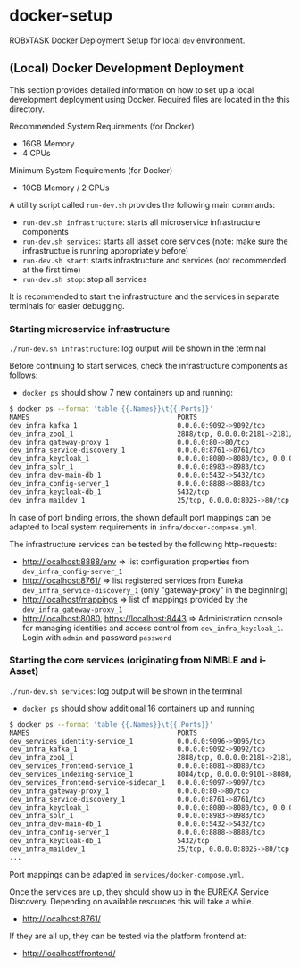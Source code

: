 # docker-setup

ROBxTASK Docker Deployment Setup for local `dev` environment.

## (Local) Docker Development Deployment

This section provides detailed information on how to set up a local development deployment using Docker. Required files are located in the this directory.

Recommended System Requirements (for Docker)

- 16GB Memory
- 4 CPUs

Minimum System Requirements (for Docker)

- 10GB Memory / 2 CPUs

A utility script called `run-dev.sh` provides the following main commands:

- `run-dev.sh infrastructure`: starts all microservice infrastructure components
- `run-dev.sh services`: starts all iasset core services (note: make sure the infrastructue is running appropriately before)
- `run-dev.sh start`: starts infrastructure and services (not recommended at the first time)
- `run-dev.sh stop`: stop all services

It is recommended to start the infrastructure and the services in separate terminals for easier debugging.

### Starting microservice infrastructure

`./run-dev.sh infrastructure`: log output will be shown in the terminal

Before continuing to start services, check the infrastructure components as follows:

- `docker ps` should show 7 new containers up and running:

```bash
$ docker ps --format 'table {{.Names}}\t{{.Ports}}'
NAMES                                     PORTS
dev_infra_kafka_1                         0.0.0.0:9092->9092/tcp
dev_infra_zoo1_1                          2888/tcp, 0.0.0.0:2181->2181/tcp, 3888/tcp
dev_infra_gateway-proxy_1                 0.0.0.0:80->80/tcp
dev_infra_service-discovery_1             0.0.0.0:8761->8761/tcp
dev_infra_keycloak_1                      0.0.0.0:8080->8080/tcp, 0.0.0.0:8443->8443/tcp
dev_infra_solr_1                          0.0.0.0:8983->8983/tcp
dev_infra_dev-main-db_1                   0.0.0.0:5432->5432/tcp
dev_infra_config-server_1                 0.0.0.0:8888->8888/tcp
dev_infra_keycloak-db_1                   5432/tcp
dev_infra_maildev_1                       25/tcp, 0.0.0.0:8025->80/tcp
```

In case of port binding errors, the shown default port mappings can be adapted to local system requirements in `infra/docker-compose.yml`.

The infrastructure services can be tested by the following http-requests:

- <http://localhost:8888/env> => list configuration properties from `dev_infra_config-server_1`
- <http://localhost:8761/> => list registered services from Eureka `dev_infra_service-discovery_1` (only "gateway-proxy" in the beginning)
- <http://localhost/mappings> => list of mappings provided by the `dev_infra_gateway-proxy_1`
- <http://localhost:8080>, <https://localhost:8443> => Administration console for managing identities and access control from `dev_infra_keycloak_1`. Login with `admin` and password `password`

### Starting the core services (originating from NIMBLE and i-Asset)

`./run-dev.sh services`: log output will be shown in the terminal

- `docker ps` should show additional 16 containers up and running

```bash
$ docker ps --format 'table {{.Names}}\t{{.Ports}}'
NAMES                                     PORTS
dev_services_identity-service_1           0.0.0.0:9096->9096/tcp
dev_infra_kafka_1                         0.0.0.0:9092->9092/tcp
dev_infra_zoo1_1                          2888/tcp, 0.0.0.0:2181->2181/tcp, 3888/tcp
dev_services_frontend-service_1           0.0.0.0:8081->8080/tcp
dev_services_indexing-service_1           8084/tcp, 0.0.0.0:9101->8080/tcp
dev_services_frontend-service-sidecar_1   0.0.0.0:9097->9097/tcp
dev_infra_gateway-proxy_1                 0.0.0.0:80->80/tcp
dev_infra_service-discovery_1             0.0.0.0:8761->8761/tcp
dev_infra_keycloak_1                      0.0.0.0:8080->8080/tcp, 0.0.0.0:8443->8443/tcp
dev_infra_solr_1                          0.0.0.0:8983->8983/tcp
dev_infra_dev-main-db_1                   0.0.0.0:5432->5432/tcp
dev_infra_config-server_1                 0.0.0.0:8888->8888/tcp
dev_infra_keycloak-db_1                   5432/tcp
dev_infra_maildev_1                       25/tcp, 0.0.0.0:8025->80/tcp
...
```

Port mappings can be adapted in `services/docker-compose.yml`.

Once the services are up, they should show up in the EUREKA Service Discovery. Depending on available resources this will take a while.

- <http://localhost:8761/>

If they are all up, they can be tested via the platform frontend at:

- <http://localhost/frontend/>

